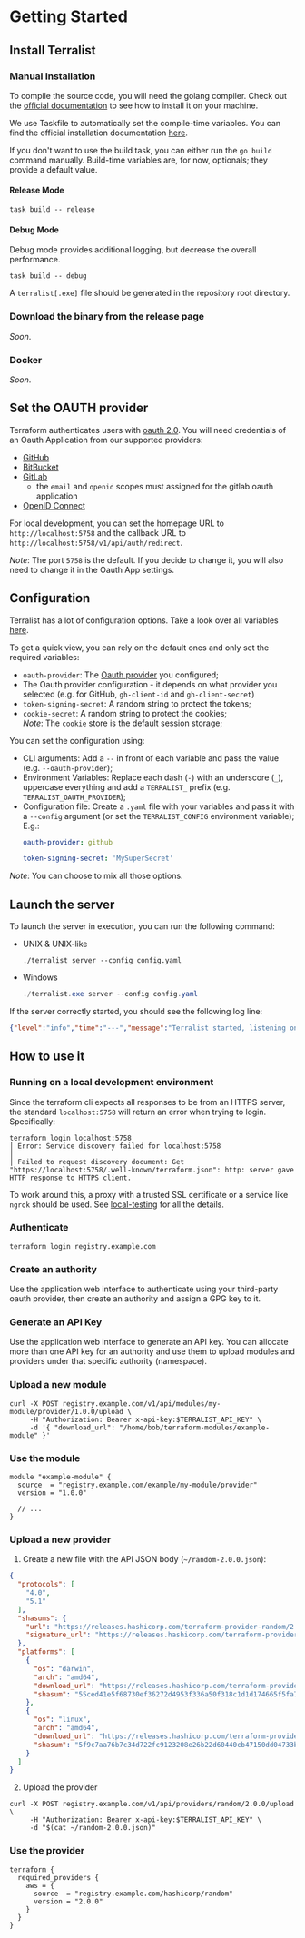 # Getting Started

## Install Terralist

### Manual Installation

To compile the source code, you will need the golang compiler. Check out the [official documentation](https://go.dev/doc/install) to see how to install it on your machine.

We use Taskfile to automatically set the compile-time variables. You can find the official installation documentation [here](https://taskfile.dev/installation/).

If you don't want to use the build task, you can either run the `go build` command manually. Build-time variables are, for now, optionals; they provide a default value.

#### Release Mode
```
task build -- release
```

#### Debug Mode
Debug mode provides additional logging, but decrease the overall performance.
```
task build -- debug
```

A `terralist[.exe]` file should be generated in the repository root directory.

### Download the binary from the release page

_Soon_.

### Docker

_Soon_.

## Set the OAUTH provider

Terraform authenticates users with [oauth 2.0](https://oauth.net/2/). You will need credentials of an Oauth Application from our supported providers:

+ [GitHub](https://docs.github.com/en/developers/apps/building-oauth-apps/creating-an-oauth-app)
+ [BitBucket](https://developer.atlassian.com/cloud/bitbucket/oauth-2/)
+ [GitLab](https://docs.gitlab.com/ee/integration/oauth_provider.html#create-an-instance-wide-application)
  - the `email` and `openid` scopes must assigned for the gitlab oauth application
+ [OpenID Connect](https://openid.net/specs/openid-connect-core-1_0.html#CodeFlowAuth)

For local development, you can set the homepage URL to `http://localhost:5758` and the callback URL to `http://localhost:5758/v1/api/auth/redirect`.

_Note_: The port `5758` is the default. If you decide to change it, you will also need to change it in the Oauth App settings.

## Configuration

Terralist has a lot of configuration options. Take a look over all variables [here](./CONFIGURATION.md).

To get a quick view, you can rely on the default ones and only set the required variables:

+ `oauth-provider`: The [Oauth provider](#set-the-oauth-provider) you configured;
+ The Oauth provider configuration - it depends on what provider you selected (e.g. for GitHub, `gh-client-id` and `gh-client-secret`)
+ `token-signing-secret`: A random string to protect the tokens;
+ `cookie-secret`: A random string to protect the cookies;
  <br/> _Note_: The `cookie` store is the default session storage;

You can set the configuration using:
+ CLI arguments: Add a `--` in front of each variable and pass the value (e.g. `--oauth-provider`);
+ Environment Variables: Replace each dash (`-`) with an underscore (`_`), uppercase everything and add a `TERRALIST_` prefix (e.g. `TERRALIST_OAUTH_PROVIDER`);
+ Configuration file: Create a `.yaml` file with your variables and pass it with a `--config` argument (or set the `TERRALIST_CONFIG` environment variable);
  <br />E.g.:
  ```yaml
  oauth-provider: github

  token-signing-secret: 'MySuperSecret'
  ```

_Note_: You can choose to mix all those options.

## Launch the server

To launch the server in execution, you can run the following command:

+ UNIX & UNIX-like
  ```console
  ./terralist server --config config.yaml
  ```
+ Windows
  ```powershell
  ./terralist.exe server --config config.yaml
  ```

If the server correctly started, you should see the following log line:
```json
{"level":"info","time":"---","message":"Terralist started, listening on port 5758"}
```

## How to use it

### Running on a local development environment

Since the terraform cli expects all responses to be from an HTTPS server, the standard `localhost:5758` will return an error when trying to login. Specifically: 

```console
terraform login localhost:5758                                                                      
│ Error: Service discovery failed for localhost:5758
│
│ Failed to request discovery document: Get "https://localhost:5758/.well-known/terraform.json": http: server gave HTTP response to HTTPS client.
```

To work around this, a proxy with a trusted SSL certificate or a service like `ngrok` should be used. See [local-testing](./LOCAL-TESTING.md) for all the details.

### Authenticate
```console
terraform login registry.example.com
```

### Create an authority

Use the application web interface to authenticate using your third-party oauth provider, then create an authority and assign a GPG key to it.

### Generate an API Key

Use the application web interface to generate an API key. You can allocate more than one API key for an authority and use them to upload modules and providers under that specific authority (namespace).

### Upload a new module
```console
curl -X POST registry.example.com/v1/api/modules/my-module/provider/1.0.0/upload \
     -H "Authorization: Bearer x-api-key:$TERRALIST_API_KEY" \
     -d '{ "download_url": "/home/bob/terraform-modules/example-module" }'
```

### Use the module
```hcl
module "example-module" {
  source  = "registry.example.com/example/my-module/provider"
  version = "1.0.0"

  // ...
}
```

### Upload a new provider

1. Create a new file with the API JSON body (`~/random-2.0.0.json`):
```json
{
  "protocols": [
    "4.0",
    "5.1"
  ],
  "shasums": {
    "url": "https://releases.hashicorp.com/terraform-provider-random/2.0.0/terraform-provider-random_2.0.0_SHA256SUMS",
    "signature_url": "https://releases.hashicorp.com/terraform-provider-random/2.0.0/terraform-provider-random_2.0.0_SHA256SUMS.sig"
  },
  "platforms": [
    {
      "os": "darwin",
      "arch": "amd64",
      "download_url": "https://releases.hashicorp.com/terraform-provider-random/2.0.0/terraform-provider-random_2.0.0_darwin_amd64.zip",
      "shasum": "55ced41e5f68730ef36272d4953f336a50f318c1d1d174665f5fa76cb5df08ae"
    },
    {
      "os": "linux",
      "arch": "amd64",
      "download_url": "https://releases.hashicorp.com/terraform-provider-random/2.0.0/terraform-provider-random_2.0.0_linux_amd64.zip",
      "shasum": "5f9c7aa76b7c34d722fc9123208e26b22d60440cb47150dd04733b9b94f4541a"
    }
  ]
}
```

2. Upload the provider
```console
curl -X POST registry.example.com/v1/api/providers/random/2.0.0/upload \
     -H "Authorization: Bearer x-api-key:$TERRALIST_API_KEY" \
     -d "$(cat ~/random-2.0.0.json)"
```

### Use the provider
```hcl
terraform {
  required_providers {
    aws = {
      source  = "registry.example.com/hashicorp/random"
      version = "2.0.0"
    }
  }
}
```
